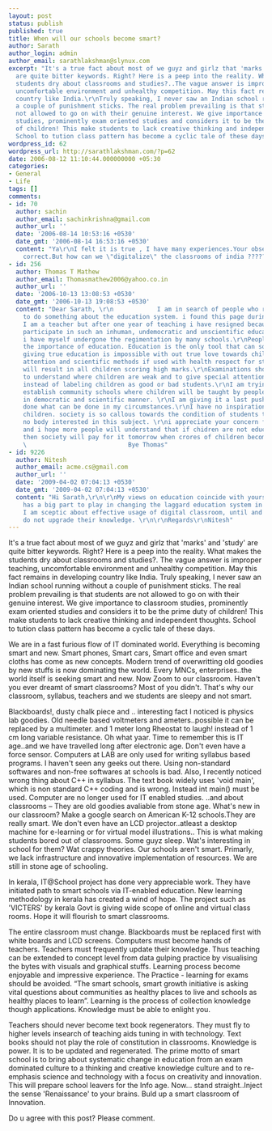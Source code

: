 ```yaml
---
layout: post
status: publish
published: true
title: When will our schools become smart?
author: Sarath
author_login: admin
author_email: sarathlakshman@slynux.com
excerpt: "It's a true fact about most of we guyz and girlz that 'marks' and 'Studies'
  are quite bitter keywords. Right? Here is a peep into the reality. What makes the
  students dry about classrooms and studies?..The vague answer is improper teaching,
  uncomfortable environment and unhealthy competition. May this fact remains in developing
  country like India.\r\nTruly speaking, I never saw an Indian school running without
  a couple of punishment sticks. The real problem prevailing is that students are
  not allowed to go on with their genuine interest. We give importance to classroom
  studies, prominently exam oriented studies and considers it to be the prime duty
  of children! This make students to lack creative thinking and independent thoughts.
  School to tution class pattern has become a cyclic tale of these days. "
wordpress_id: 62
wordpress_url: http://sarathlakshman.com/?p=62
date: 2006-08-12 11:10:44.000000000 +05:30
categories:
- General
- Life
tags: []
comments:
- id: 70
  author: sachin
  author_email: sachinkrishna@gmail.com
  author_url: ''
  date: '2006-08-14 10:53:16 +0530'
  date_gmt: '2006-08-14 16:53:16 +0530'
  content: "Ya\r\nI felt it is true , I have many experiences.Your observation is
    correct.But how can we \"digitalize\" the classrooms of india ???????????"
- id: 256
  author: Thomas T Mathew
  author_email: Thomasmathew2006@yahoo.co.in
  author_url: ''
  date: '2006-10-13 13:08:53 +0530'
  date_gmt: '2006-10-13 19:08:53 +0530'
  content: "Dear Sarath, \r\n            I am in search of people who really want
    to do something about the education system. i found this page during such a search.
    I am a teacher but after one year of teaching i have resigned because i cannot
    participate in such an inhuman, undemocratic and unscientific education system.
    i have myself undergone the regimentation by many schools.\r\nPeople dont understand
    the importance of education. Education is the only tool that can solve our problems.But
    giving true education is impossible with out true love towards children. \r\nIndividual
    attention and scientific methods if used with health respect for students if implemented
    will result in all children scoring high marks.\r\nExaminations should be conducted
    to understand where children are weak and to give special attention to that area
    instead of labeling children as good or bad students.\r\nI am trying my best to
    establish community schools where children will be taught by people who love them
    in democratic and scientific manner. \r\nI am giving it a last push. i have almost
    done what can be done in my circumstances.\r\nI have no inspiration except suffering
    children. society is so callous towards the condition of students that i find
    no body interested in this subject. \r\ni appreciate your concern for students
    and i hope more people will understand that if chidren are not educated well today,
    then society will pay for it tomorrow when crores of children become adults.\r\n
    \                            Bye Thomas"
- id: 9226
  author: Nitesh
  author_email: acme.cs@gmail.com
  author_url: ''
  date: '2009-04-02 07:04:13 +0530'
  date_gmt: '2009-04-02 07:04:13 +0530'
  content: "Hi Sarath,\r\n\r\nMy views on education coincide with yours. I think technology
    has a big part to play in changing the laggard education system in India.\r\n\r\nHowever,
    I am sceptic about effective usage of digital classroom, until and unless teachers
    do not upgrade their knowledge. \r\n\r\nRegards\r\nNitesh"
---
```

It's a true fact about most of we guyz and girlz that 'marks' and 'study' are quite bitter keywords. Right? Here is a peep into the reality. What makes the students dry about classrooms and studies?. The vague answer is improper teaching, uncomfortable environment and unhealthy competition. May this fact remains in developing country like India.
Truly speaking, I never saw an Indian school running without a couple of punishment sticks. The real problem prevailing is that students are not allowed to go on with their genuine interest. We give importance to classroom studies, prominently exam oriented studies and considers it to be the prime duty of children! This make students to lack creative thinking and independent thoughts. School to tution class pattern has become a cyclic tale of these days. <a id="more"></a><a id="more-62"></a>

  We are in a fast furious flow of  IT dominated world. Everything is becoming smart and new. Smart phones, Smart cars, Smart office and even smart cloths has come as new concepts. Modern trend of overwritting old goodies by new stuffs is now dominating the world. Every MNCs, enterprises..the world itself is seeking smart and new. Now Zoom to our classroom. Haven't you ever dreamt of smart classrooms?  Most of you didn't. That's why our classroom, syllabus, teachers and we students are sleepy and not smart. 

Blackboards!, dusty chalk piece and .. interesting fact I noticed is physics lab goodies. Old needle based voltmeters and ameters..possible it can be replaced by a multimeter. and 1 meter long Rheostat to laugh! instead of 1 cm long variable resistance. Oh what yaar. Time to remember this is IT age..and we have travelled long after electronic age. Don't even have a force sensor.  Computers at LAB are only used for writing  syllabus based programs. I haven't seen any geeks out there. Using non-standard softwares and non-free softwares at schools is bad. Also, I recently noticed wrong thing about  C++ in syllabus. The text book widely uses 'void main', which is non standard C++ coding and is wrong. Instead int main() must be used. Computer are no longer used for  IT enabled studies. ..and about classrooms &ndash; They are old goodies avaliable from stone age. What's new in our classroom?  Make a google search on American K-12 schools.They are really smart. We don't even have an LCD projector..atleast a desktop machine for e-learning or for virtual model illustrations.. This is what making students bored out of classrooms. Some guyz sleep. Wat's interesting in school for them? Wat crappy theories. Our schools aren't smart. Primarly, we lack infrastructure and innovative implementation of resources. We are still in stone age of schooling.

In kerala, IT@School project has done very appreciable work. They have initiated path to smart schools via IT-enabled education. New learning methodology in kerala has  created a wind of hope. The project such as 'VICTERS' by kerala Govt is giving wide scope of online and virtual class rooms. Hope it will flourish to smart classrooms.

The entire classroom must change. Blackboards must be replaced first with white boards and LCD screens. Computers must become hands of teachers. Teachers must frequently update their knowledge. Thus teaching can be extended to concept level from data gulping practice by visualising the bytes with visuals and graphical stuffs. Learning process become enjoyable and impressive experience. The Practice  - learning for exams should be avoided. &ldquo;The smart schools, smart growth initiative is asking vital questions about communities as healthy places to live and schools as healthy places to learn&rdquo;. Learning is the process of collection knowledge though applications. Knowledge must be able to enlight you. 

Teachers should never become text book regenerators. They must fly to higher levels insearch of teaching aids tuning in with technology. Text books should not play the role of constitution in classrooms. Knowledge is power. It is to be updated and regenerated. The prime motto of smart school is to bring about systematic change in education from an exam dominated culture to a thinking and creative knowledge culture and to re-emphasis science and technology with a focus on creativity and innovation. This will prepare school leavers for the Info age. Now... stand straight..Inject the sense 'Renaissance' to your brains. Buld up a smart classroom of Innovation. 

Do u agree with this post?  Please comment.
